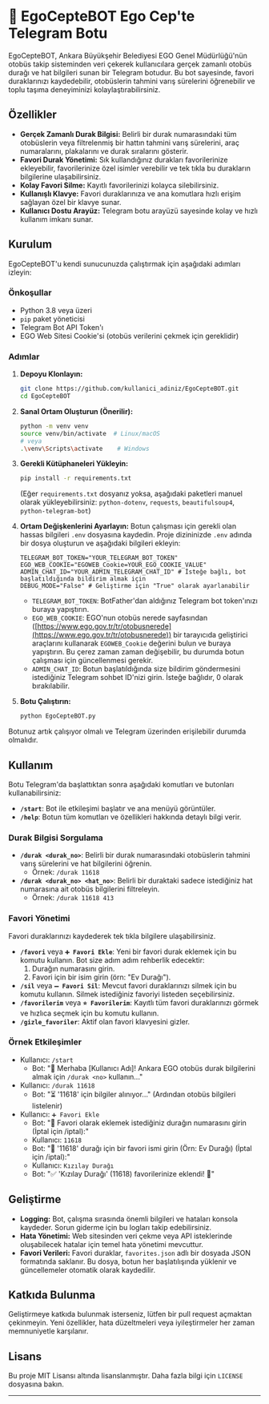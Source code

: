 # 🚌 EgoCepteBOT Ego Cep'te Telegram Botu

EgoCepteBOT, Ankara Büyükşehir Belediyesi EGO Genel Müdürlüğü'nün otobüs takip sisteminden veri çekerek kullanıcılara gerçek zamanlı otobüs durağı ve hat bilgileri sunan bir Telegram botudur. Bu bot sayesinde, favori duraklarınızı kaydedebilir, otobüslerin tahmini varış sürelerini öğrenebilir ve toplu taşıma deneyiminizi kolaylaştırabilirsiniz.

## Özellikler

* **Gerçek Zamanlı Durak Bilgisi:** Belirli bir durak numarasındaki tüm otobüslerin veya filtrelenmiş bir hattın tahmini varış sürelerini, araç numaralarını, plakalarını ve durak sıralarını gösterir.
* **Favori Durak Yönetimi:** Sık kullandığınız durakları favorilerinize ekleyebilir, favorilerinize özel isimler verebilir ve tek tıkla bu durakların bilgilerine ulaşabilirsiniz.
* **Kolay Favori Silme:** Kayıtlı favorilerinizi kolayca silebilirsiniz.
* **Kullanışlı Klavye:** Favori duraklarınıza ve ana komutlara hızlı erişim sağlayan özel bir klavye sunar.
* **Kullanıcı Dostu Arayüz:** Telegram botu arayüzü sayesinde kolay ve hızlı kullanım imkanı sunar.

## Kurulum

EgoCepteBOT'u kendi sunucunuzda çalıştırmak için aşağıdaki adımları izleyin:

### Önkoşullar

* Python 3.8 veya üzeri
* `pip` paket yöneticisi
* Telegram Bot API Token'ı
* EGO Web Sitesi Cookie'si (otobüs verilerini çekmek için gereklidir)

### Adımlar

1.  **Depoyu Klonlayın:**
    ```bash
    git clone https://github.com/kullanici_adiniz/EgoCepteBOT.git
    cd EgoCepteBOT
    ```

2.  **Sanal Ortam Oluşturun (Önerilir):**
    ```bash
    python -m venv venv
    source venv/bin/activate  # Linux/macOS
    # veya
    .\venv\Scripts\activate    # Windows
    ```

3.  **Gerekli Kütüphaneleri Yükleyin:**
    ```bash
    pip install -r requirements.txt
    ```
    (Eğer `requirements.txt` dosyanız yoksa, aşağıdaki paketleri manuel olarak yükleyebilirsiniz: `python-dotenv`, `requests`, `beautifulsoup4`, `python-telegram-bot`)

4.  **Ortam Değişkenlerini Ayarlayın:**
    Botun çalışması için gerekli olan hassas bilgileri `.env` dosyasına kaydedin. Proje dizininizde `.env` adında bir dosya oluşturun ve aşağıdaki bilgileri ekleyin:

    ```env
    TELEGRAM_BOT_TOKEN="YOUR_TELEGRAM_BOT_TOKEN"
    EGO_WEB_COOKIE="EGOWEB_Cookie=YOUR_EGO_COOKIE_VALUE"
    ADMIN_CHAT_ID="YOUR_ADMIN_TELEGRAM_CHAT_ID" # İsteğe bağlı, bot başlatıldığında bildirim almak için
    DEBUG_MODE="False" # Geliştirme için "True" olarak ayarlanabilir
    ```
    * `TELEGRAM_BOT_TOKEN`: BotFather'dan aldığınız Telegram bot token'ınızı buraya yapıştırın.
    * `EGO_WEB_COOKIE`: EGO'nun otobüs nerede sayfasından ([https://www.ego.gov.tr/tr/otobusnerede](https://www.ego.gov.tr/tr/otobusnerede)) bir tarayıcıda geliştirici araçlarını kullanarak `EGOWEB_Cookie` değerini bulun ve buraya yapıştırın. Bu çerez zaman zaman değişebilir, bu durumda botun çalışması için güncellenmesi gerekir.
    * `ADMIN_CHAT_ID`: Botun başlatıldığında size bildirim göndermesini istediğiniz Telegram sohbet ID'nizi girin. İsteğe bağlıdır, 0 olarak bırakılabilir.

5.  **Botu Çalıştırın:**
    ```bash
    python EgoCepteBOT.py
    ```

Botunuz artık çalışıyor olmalı ve Telegram üzerinden erişilebilir durumda olmalıdır.

## Kullanım

Botu Telegram'da başlattıktan sonra aşağıdaki komutları ve butonları kullanabilirsiniz:

* **`/start`**: Bot ile etkileşimi başlatır ve ana menüyü görüntüler.
* **`/help`**: Botun tüm komutları ve özellikleri hakkında detaylı bilgi verir.

### Durak Bilgisi Sorgulama

* **`/durak <durak_no>`**: Belirli bir durak numarasındaki otobüslerin tahmini varış sürelerini ve hat bilgilerini öğrenin.
    * Örnek: `/durak 11618`
* **`/durak <durak_no> <hat_no>`**: Belirli bir duraktaki sadece istediğiniz hat numarasına ait otobüs bilgilerini filtreleyin.
    * Örnek: `/durak 11618 413`

### Favori Yönetimi

Favori duraklarınızı kaydederek tek tıkla bilgilere ulaşabilirsiniz.

* **`/favori`** veya **`➕ Favori Ekle`**: Yeni bir favori durak eklemek için bu komutu kullanın. Bot size adım adım rehberlik edecektir:
    1.  Durağın numarasını girin.
    2.  Favori için bir isim girin (örn: "Ev Durağı").
* **`/sil`** veya **`➖ Favori Sil`**: Mevcut favori duraklarınızı silmek için bu komutu kullanın. Silmek istediğiniz favoriyi listeden seçebilirsiniz.
* **`/favorilerim`** veya **`⭐ Favorilerim`**: Kayıtlı tüm favori duraklarınızı görmek ve hızlıca seçmek için bu komutu kullanın.
* **`/gizle_favoriler`**: Aktif olan favori klavyesini gizler.

### Örnek Etkileşimler

* Kullanıcı: `/start`
    * Bot: "👋 Merhaba [Kullanıcı Adı]! Ankara EGO otobüs durak bilgilerini almak için `/durak <no>` kullanın..."
* Kullanıcı: `/durak 11618`
    * Bot: "⏳ '11618' için bilgiler alınıyor..." (Ardından otobüs bilgileri listelenir)
* Kullanıcı: `➕ Favori Ekle`
    * Bot: "📍 Favori olarak eklemek istediğiniz durağın numarasını girin (İptal için /iptal):"
    * Kullanıcı: `11618`
    * Bot: "📝 '11618' durağı için bir favori ismi girin (Örn: Ev Durağı) (İptal için /iptal):"
    * Kullanıcı: `Kızılay Durağı`
    * Bot: "✅ 'Kızılay Durağı' (11618) favorilerinize eklendi! 🎉"

## Geliştirme

* **Logging:** Bot, çalışma sırasında önemli bilgileri ve hataları konsola kaydeder. Sorun giderme için bu logları takip edebilirsiniz.
* **Hata Yönetimi:** Web sitesinden veri çekme veya API isteklerinde oluşabilecek hatalar için temel hata yönetimi mevcuttur.
* **Favori Verileri:** Favori duraklar, `favorites.json` adlı bir dosyada JSON formatında saklanır. Bu dosya, botun her başlatılışında yüklenir ve güncellemeler otomatik olarak kaydedilir.

## Katkıda Bulunma

Geliştirmeye katkıda bulunmak isterseniz, lütfen bir pull request açmaktan çekinmeyin. Yeni özellikler, hata düzeltmeleri veya iyileştirmeler her zaman memnuniyetle karşılanır.

## Lisans

Bu proje MIT Lisansı altında lisanslanmıştır. Daha fazla bilgi için `LICENSE` dosyasına bakın.

---
